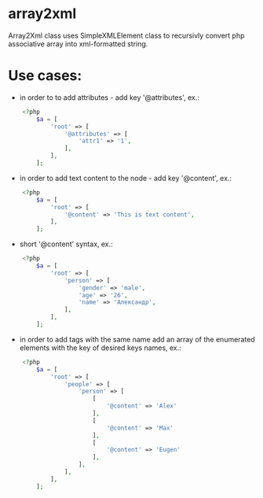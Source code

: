 array2xml
=========

Array2Xml class uses SimpleXMLElement class to recursivly convert php associative array into xml-formatted string.

Use cases:
==========
 * in order to to add attributes - add key '@attributes', ex.:
```php
 	<?php
 		$a = [
 			'root' => [
 				'@attributes' => [
 					'attr1' => '1',
 				],
 			],
 		];
```

 * in order to add text content to the node - add key '@content', ex.:
```php
 	<?php
 		$a = [
 			'root' => [
 				'@content' => 'This is text content',
 			],
 		];
```

 * short '@content' syntax, ex.:
```php
 	<?php
		$a = [
		    'root' => [
		        'person' => [
		            'gender' => 'male',
		            'age' => '26',
		            'name' => 'Александр',
		        ],
		    ],
		];
```

 * in order to add tags with the same name add an array of the enumerated elements with the key of desired keys names, ex.:
```php
 	<?php
 		$a = [
 			'root' => [
 				'people' => [
 					'person' => [
 						[
 							'@content' => 'Alex'
 						],
 						[
 							'@content' => 'Max'
 						],
 						[
 							'@content' => 'Eugen'
 						],
 					],
 				],
 			],
 		];
```
